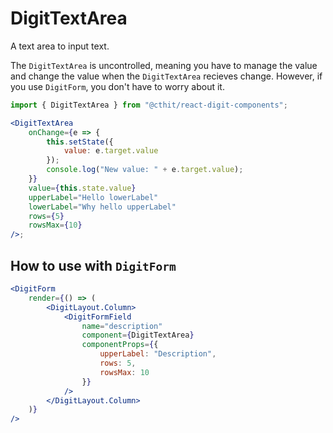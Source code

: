 # DigitTextArea

A text area to input text.

The `DigitTextArea` is uncontrolled, meaning you have to manage the value and change the value when the `DigitTextArea` recieves change. However, if you use `DigitForm`, you don't have to worry about it.

```jsx
import { DigitTextArea } from "@cthit/react-digit-components";

<DigitTextArea
    onChange={e => {
        this.setState({
            value: e.target.value
        });
        console.log("New value: " + e.target.value);
    }}
    value={this.state.value}
    upperLabel="Hello lowerLabel"
    lowerLabel="Why hello upperLabel"
    rows={5}
    rowsMax={10}
/>;
```

## How to use with `DigitForm`

```jsx
<DigitForm
    render={() => (
        <DigitLayout.Column>
            <DigitFormField
                name="description"
                component={DigitTextArea}
                componentProps={{
                    upperLabel: "Description",
                    rows: 5,
                    rowsMax: 10
                }}
            />
        </DigitLayout.Column>
    )}
/>
```
